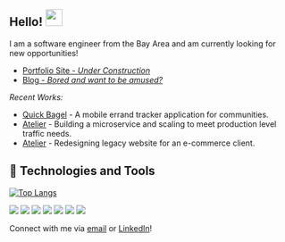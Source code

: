 ## Hello! <img src="https://raw.githubusercontent.com/MartinHeinz/MartinHeinz/master/wave.gif" width="30px">


<!--
**Laweeza/Laweeza** is a ✨ _special_ ✨ repository because its `README.md` (this file) appears on your GitHub profile.

Here are some ideas to get you started:

- 🔭 I’m currently working on ...
- 🌱 I’m currently learning ...
- 👯 I’m looking to collaborate on ...
- 🤔 I’m looking for help with ...
- 💬 Ask me about ...
- 📫 How to reach me: ...
- 😄 Pronouns: ...
- ⚡ Fun fact: ...
-->

I am a software engineer from the Bay Area and am currently looking for new opportunities!

* [Portfolio Site - *Under Construction*](https://thelouisadocsmain.gatsbyjs.io/)
* [Blog - *Bored and want to be amused?*](https://laweeza.github.io/)

<i>Recent Works:</i>
* [Quick Bagel](https://github.com/rpp30-boc-heartbleed/whimsical) - A mobile errand tracker application for communities.
* [Atelier](https://github.com/SDC-Sedeco/QA-Service) - Building a microservice and scaling to meet production level traffic needs.
* [Atelier](https://github.com/rpp30-fec-r34ct/FEC) - Redesigning legacy website for an e-commerce client.

## 🔧 Technologies and Tools
[![Top Langs](https://github-readme-stats.vercel.app/api/top-langs/?username=anuraghazra&layout=compact)](https://github.com/anuraghazra/github-readme-stats)

![](https://img.shields.io/badge/Code-JavaScript-informational?style=flat&logo=javascript&logoColor=white&color=blue)
![](https://img.shields.io/badge/Tools-React-informational?style=flat&logo=react&logoColor=white&color=blue)
![](https://img.shields.io/badge/Shell-zsh-informational?style=flat&logo=zsh&logoColor=white&color=blue)
![](https://img.shields.io/badge/Tools-mongodb-informational?style=flat&logo=mongodb&logoColor=white&color=blue)
![](https://img.shields.io/badge/Tools-mysql-informational?style=flat&logo=MYSQL&logoColor=white&color=blue)
![](https://img.shields.io/badge/Tools-Postgresql-informational?style=flat&logo=postgreSQL&logoColor=white&color=blue)
![](https://img.shields.io/badge/Tools-Docker-informational?style=flat&logo=docker&logoColor=white&color=blue)


Connect with me via [email](mailto:louieshing@gmail.com) or [LinkedIn](https://www.linkedin.com/in/louisa-shing/)!

<!-- links to social media icons -->
[3.2]: https://raw.githubusercontent.com/MartinHeinz/MartinHeinz/master/linkedin-3-16.png (LinkedIn icon without padding)

<!-- links to your social media accounts -->
[3]: https://www.linkedin.com/in/louisa-shing/

<!-- Resources -->
<!-- Shields: https://shields.io/ -->
<!-- Awesome GitHub Profile README: https://github.com/abhisheknaiidu/awesome-github-profile-readme -->
